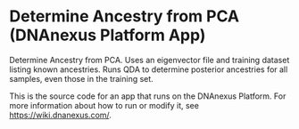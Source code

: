 <!-- dx-header -->
# Determine Ancestry from PCA (DNAnexus Platform App)

 Determine Ancestry from PCA.  Uses an eigenvector file and training dataset listing known ancestries.  Runs QDA to determine posterior ancestries for all samples, even those in the training set.

This is the source code for an app that runs on the DNAnexus Platform.
For more information about how to run or modify it, see
https://wiki.dnanexus.com/.
<!-- /dx-header -->



<!--
TODO: This app directory was automatically generated by dx-app-wizard;
please edit this Readme.md file to include essential documentation about
your app that would be helpful to users. (Also see the
Readme.developer.md.) Once you're done, you can remove these TODO
comments.

For more info, see https://wiki.dnanexus.com/Developer-Portal.
-->
